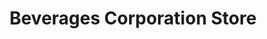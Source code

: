 ---
title: "Beverages Corporation Store"
url: /trivandrum/beverages-corporation-store/
shop: Getränke
---